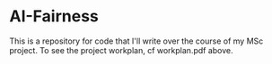 # AI-Fairness

This is a repository for code that I'll write over the course of my MSc project. To see the project workplan, cf workplan.pdf above.
